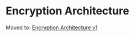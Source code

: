 ---
---

# Encryption Architecture

Moved to: [Encryption Architecture v1](./encryption-architecture/v1)
